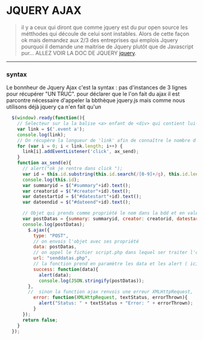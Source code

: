 # JQUERY AJAX

> il y a ceux qui diront que comme jquery est du pur open source les métthodes qui découle de celui sont instables.
Alors de cette façon ok mais demandez aux 2/3 des entreprises qui emplois Jquery pourquoi il demande une maitrise de Jquery plutôt que de Javascript pur... ALLEZ VOIR LA DOC DE JQUERY [jquery](jquery/jquery.md).

---

### syntax
Le bonnheur de Jquery Ajax c'est la syntax : pas d'instances de 3 lignes pour récupérer "UN TRUC". pour déclarer que le l'on fait du ajax il est parcontre nécessaire d'appeler la bbthèque jquery.js mais comme nous utilisons déjà jquery ça n'en fait qu'un
```Javascript
  $(window).ready(function(){
    // Selecteur sur la la balise <a> enfant de <div> qui contient lui-même les éléments à récupérer
    var link = $('.event a');
    console.log(link);
    // On récupère la longueur de 'link' afin de connaître le nombre d'élélements à cliquer et on envoie ax_send
    for (var i = 0; i < link.length; i++) {
      link[i].addEventListener('click', ax_send);
    }
    function ax_send(e){
      // alert("ok je rentre dans click ");
      var id = this.id.substring(this.id.search(/[0-9]+/g), this.id.length); // le 'this' permet de récupérer la valeur
      console.log(this.id);
      var summaryid = $("#summary"+id).text();
      var creatorid = $("#creator"+id).text();
      var datestartid = $("#datestart"+id).text();
      var dateendid = $("#dateend"+id).text();

      // Objet qui prends comme propriété le nom dans la bdd et en valeur le innerText de l'ID == var+id
      var postDatas = {summary: summaryid, creator: creatorid, datestart: datestartid, dateend: dateendid};
      console.log(postDatas);
        $.ajax({
          type: "POST",
          // on envois l'objet avec ses propriété
          data: postDatas,
          // on appel le fichier script.php dans lequel ser traiter l'objet postDatas
          url: "senddatas.php",
          // la fonction prend en paramètre les data et les alert ( ici pour pouvoir les détailler on convertie les donnés en string)
          success: function(data){
            alert(data);
            console.log(JSON.stringify(postDatas));
        },
        //  sinon la function ajax renvois une erreur XMLHttpRequest,  le text et où l'erreur se trouve.
          error: function(XMLHttpRequest, textStatus, errorThrown){
            alert("Status: " + textStatus + "Error: " + errorThrown);
          }
      });
      return false;
    }
  });
```
